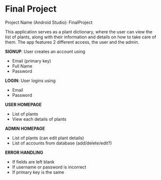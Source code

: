 # Final Project

Project Name (Android Studio): FinalProject

This application serves as a plant dictionary, where the user can view the list of plants, along with their 
information and details on how to take care of them. The app features 2 different access, the user and the admin.

**SIGNUP**: User creates an account using
- Email (primary key)
- Full Name
- Password

**LOGIN**: User logins using
- Email
- Password

**USER HOMEPAGE**
- List of plants
- View each details of plants

**ADMIN HOMEPAGE**
  - List of plants (can edit plant details)
  - List of accounts from database (add/delete/edit?)

**ERROR HANDLING**
- If fields are left blank
- If username or password is incorrect
- If primary key is the same
